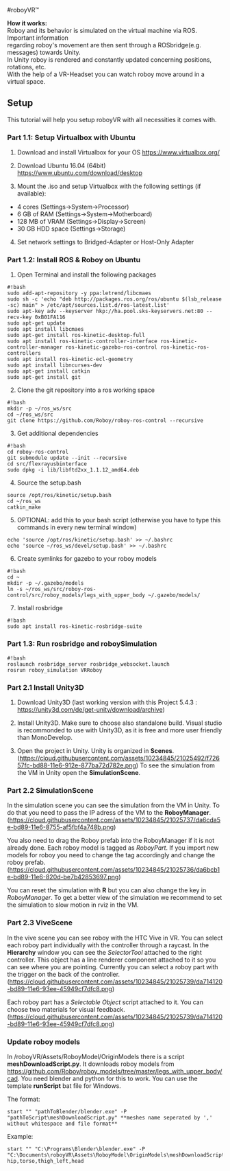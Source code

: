 #roboyVR™


**How it works:**  
Roboy and its behavior is simulated on the virtual machine via ROS. Important information  
regarding roboy's movement are then sent through a ROSbridge(e.g. messages) towards Unity.  
In Unity roboy is rendered and constantly updated concerning positions, rotations, etc.  
With the help of a VR-Headset you can watch roboy move around in a virtual space.

## Setup
This tutorial will help you setup roboyVR with all necessities it comes with.  

### Part 1.1: Setup Virtualbox with Ubuntu

1) Download and install Virtualbox for your OS https://www.virtualbox.org/

2) Download Ubuntu 16.04 (64bit) https://www.ubuntu.com/download/desktop

3) Mount the .iso and setup Virtualbox with the following settings (if available):

* 4 cores (Settings->System->Processor)
* 6 GB of RAM (Settings->System->Motherboard)
* 128 MB of VRAM (Settings->Display->Screen)
* 30 GB HDD space (Settings->Storage)

4) Set network settings to Bridged-Adapter or Host-Only Adapter  


### Part 1.2: Install ROS & Roboy on Ubuntu

1) Open Terminal and install the following packages

```
#!bash
sudo add-apt-repository -y ppa:letrend/libcmaes
sudo sh -c 'echo "deb http://packages.ros.org/ros/ubuntu $(lsb_release -sc) main" > /etc/apt/sources.list.d/ros-latest.list'
sudo apt-key adv --keyserver hkp://ha.pool.sks-keyservers.net:80 --recv-key 0xB01FA116
sudo apt-get update
sudo apt install libcmaes
sudo apt-get install ros-kinetic-desktop-full
sudo apt install ros-kinetic-controller-interface ros-kinetic-controller-manager ros-kinetic-gazebo-ros-control ros-kinetic-ros-controllers
sudo apt install ros-kinetic-ecl-geometry
sudo apt install libncurses-dev
sudo apt-get install catkin
sudo apt-get install git
```

2) Clone the git repository into a ros working space

```
#!bash
mkdir -p ~/ros_ws/src
cd ~/ros_ws/src
git clone https://github.com/Roboy/roboy-ros-control --recursive
```

3) Get additional dependencies

```
#!bash
cd roboy-ros-control
git submodule update --init --recursive
cd src/flexrayusbinterface
sudo dpkg -i lib/libftd2xx_1.1.12_amd64.deb
```

4) Source the setup.bash

```
source /opt/ros/kinetic/setup.bash
cd ~/ros_ws
catkin_make
```

5) OPTIONAL: add this to your bash script (otherwise you have to type this commands in every new terminal window)

```
echo 'source /opt/ros/kinetic/setup.bash' >> ~/.bashrc
echo 'source ~/ros_ws/devel/setup.bash' >> ~/.bashrc
```

6) Create symlinks for gazebo to your roboy models

```
#!bash
cd ~
mkdir -p ~/.gazebo/models
ln -s ~/ros_ws/src/roboy-ros-control/src/roboy_models/legs_with_upper_body ~/.gazebo/models/
```

7) Install rosbridge

```
#!bash
sudo apt install ros-kinetic-rosbridge-suite
```

### Part 1.3: Run rosbridge and roboySimulation

```
#!bash
roslaunch rosbridge_server rosbridge_websocket.launch
rosrun roboy_simulation VRRoboy
```
### Part 2.1 Install Unity3D

1) Download Unity3D (last working version with this Project 5.4.3 : https://unity3d.com/de/get-unity/download/archive)

2) Install Unity3D. Make sure to choose also standalone build. Visual studio is recommonded to use with Unity3D, as it is free and more user friendly than MonoDevelop.

3) Open the project in Unity. Unity is organized in **Scenes**. (https://cloud.githubusercontent.com/assets/10234845/21025492/f72657fc-bd88-11e6-912e-877ba72d782e.png) To see the simulation from the VM in Unity open the **SimulationScene**.

### Part 2.2 SimulationScene ###

In the simulation scene you can see the simulation from the VM in Unity. To do that you need to pass the IP adress of the VM to the **RoboyManager**. (https://cloud.githubusercontent.com/assets/10234845/21025737/da6cda5e-bd89-11e6-8755-af5fbf4a748b.png)

You also need to drag the Roboy prefab into the RoboyManager if it is not already done. Each roboy model is tagged as *RoboyPart*. If you import new models for roboy you need to change the tag accordingly and change the roboy prefab.(https://cloud.githubusercontent.com/assets/10234845/21025736/da6bcb1e-bd89-11e6-820d-be7b42853697.png)

You can reset the simulation with **R** but you can also change the key in *RoboyManager*. To get a better view of the simulation we recommend to set the simulation to slow motion in rviz in the VM.

### Part 2.3 ViveScene ###

In the vive scene you can see roboy with the HTC Vive in VR. You can select each roboy part individually with the controller through a raycast. In the **Hierarchy** window you can see the *SelectorTool* attached to the right controller. This object has a line renderer component attached to it so you can see where you are pointing. Currently you can select a roboy part with the trigger on the back of the controller. (https://cloud.githubusercontent.com/assets/10234845/21025739/da714120-bd89-11e6-93ee-45949cf7dfc8.png)

Each roboy part has a *Selectable Object* script attached to it. You can choose two materials for visual feedback. (https://cloud.githubusercontent.com/assets/10234845/21025739/da714120-bd89-11e6-93ee-45949cf7dfc8.png)

### Update roboy models ###

In /roboyVR/Assets/RoboyModel/OriginModels there is a script **meshDownloadScript.py**. It downloads roboy models from https://github.com/Roboy/roboy_models/tree/master/legs_with_upper_body/cad. You need blender and python for this to work. You can use the template **runScript** bat file for Windows. 

The format:
```
start "" "pathToBlender/blender.exe" -P "pathToScript\meshDownloadScript.py" **meshes name seperated by ',' without whitespace and file format**
```

Example:

```
start "" "C:\Programs\Blender\blender.exe" -P "C:\Documents\roboyVR\Assets\RoboyModel\OriginModels\meshDownloadScript.py" hip,torso,thigh_left,head
```
